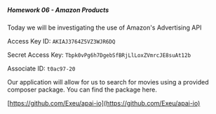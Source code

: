 ##### Homework 06 - Amazon Products

Today we will be investigating the use of Amazon's Advertising API

Access Key ID: `AKIAJ3764Z5VZ3WJR6DQ`

Secret Access Key: `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`

Associate ID: `t0ac97-20`

Our application will allow for us to search for movies using a provided composer package. You can find the package here. 

[https://github.com/Exeu/apai-io](https://github.com/Exeu/apai-io)

